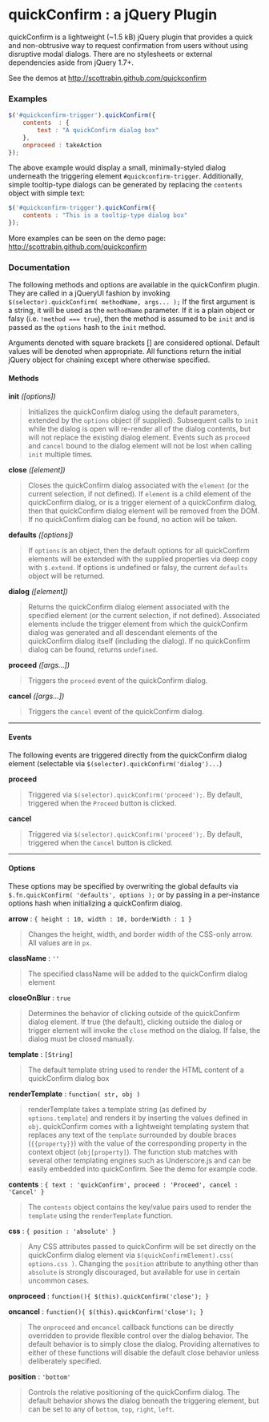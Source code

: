 # quickConfirm : a jQuery Plugin

quickConfirm is a lightweight (~1.5 kB) jQuery plugin that provides a quick and non-obtrusive way to request confirmation from users without using disruptive modal dialogs. There are no stylesheets or external dependencies aside from jQuery 1.7+.

See the demos at http://scottrabin.github.com/quickconfirm

### Examples

```javascript
$('#quickconfirm-trigger').quickConfirm({
	contents  : {
		text : "A quickConfirm dialog box"
	},
	onproceed : takeAction
});
```

The above example would display a small, minimally-styled dialog underneath the triggering element `#quickconfirm-trigger`. Additionally, simple tooltip-type dialogs can be generated by replacing the `contents` object with simple text:

```javascript
$('#quickconfirm-trigger').quickConfirm({
	contents : "This is a tooltip-type dialog box"
});
```

More examples can be seen on the demo page: http://scottrabin.github.com/quickconfirm

### Documentation

The following methods and options are available in the quickConfirm plugin. They are called in a jQueryUI fashion by invoking `$(selector).quickConfirm( methodName, args... );` If the first argument is a string, it will be used as the `methodName` parameter. If it is a plain object or falsy (i.e. `!method === true`), then the method is assumed to be `init` and is passed as the `options` hash  to the `init` method.

Arguments denoted with square brackets [] are considered optional. Default values will be denoted when appropriate. All functions return the initial jQuery object for chaining except where otherwise specified.

#### Methods

**init** *([options])*

> Initializes the quickConfirm dialog using the default parameters, extended by the `options` object (if supplied). Subsequent calls to `init` while the dialog is open will re-render all of the dialog contents, but will not replace the existing dialog element. Events such as `proceed` and `cancel` bound to the dialog element will not be lost when calling `init` multiple times.

**close** *([element])*

> Closes the quickConfirm dialog associated with the `element` (or the current selection, if not defined). If `element` is a child element of the quickConfirm dialog, or is a trigger element of a quickConfirm dialog, then that quickConfirm dialog element will be removed from the DOM. If no quickConfirm dialog can be found, no action will be taken.

**defaults** *([options])*

> If `options` is an object, then the default options for all quickConfirm elements will be extended with the supplied properties via deep copy with `$.extend`. If options is undefined or falsy, the current `defaults` object will be returned.

**dialog** *([element])*

> Returns the quickConfirm dialog element associated with the specified element (or the current selection, if not defined). Associated elements include the trigger element from which the quickConfirm dialog was generated and all descendant elements of the quickConfirm dialog itself (including the dialog). If no quickConfirm dialog can be found, returns `undefined`.

**proceed** *([args...])*

> Triggers the `proceed` event of the quickConfirm dialog.

**cancel** *([args...])*

> Triggers the `cancel` event of the quickConfirm dialog.

---

#### Events

The following events are triggered directly from the quickConfirm dialog element (selectable via `$(selector).quickConfirm('dialog')...`)

**proceed**

> Triggered via `$(selector).quickConfirm('proceed');`. By default, triggered when the `Proceed` button is clicked.

**cancel**

> Triggered via `$(selector).quickConfirm('proceed');`. By default, triggered when the `Cancel` button is clicked.

---

#### Options

These options may be specified by overwriting the global defaults via `$.fn.quickConfirm( 'defaults', options );` or by passing in a per-instance options hash when initializing a quickConfirm dialog.

**arrow** : `{ height : 10, width : 10, borderWidth : 1 }`

> Changes the height, width, and border width of the CSS-only arrow. All values are in `px`.

**className** : `''`

> The specified className will be added to the quickConfirm dialog element

**closeOnBlur** : `true`

> Determines the behavior of clicking outside of the quickConfirm dialog element. If true (the default), clicking outside the dialog or trigger element will invoke the `close` method on the dialog. If false, the dialog must be closed manually.

**template** : `[String]`

> The default template string used to render the HTML content of a quickConfirm dialog box

**renderTemplate** : `function( str, obj )`

> renderTemplate takes a template string (as defined by `options.template`) and renders it by inserting the values defined in `obj`. quickConfirm comes with a lightweight templating system that replaces any text of the `template` surrounded by double braces (`{{property}}`) with the value of the corresponding property in the context object (`obj[property]`). The function stub matches with several other templating engines such as Underscore.js and can be easily embedded into quickConfirm. See the demo for example code.

**contents** : `{ text : 'quickConfirm', proceed : 'Proceed', cancel : 'Cancel' }`

> The `contents` object contains the key/value pairs used to render the `template` using the `renderTemplate` function.

**css** : `{ position : 'absolute' }`

> Any CSS attributes passed to quickConfirm will be set directly on the quickConfirm dialog element via `$(quickConfirmElement).css( options.css )`. Changing the `position` attribute to anything other than `absolute` is strongly discouraged, but available for use in certain uncommon cases.

**onproceed** : `function(){ $(this).quickConfirm('close'); }`

**oncancel**  : `function(){ $(this).quickConfirm('close'); }`

> The `onproceed` and `oncancel` callback functions can be directly overridden to provide flexible control over the dialog behavior. The default behavior is to simply close the dialog. Providing alternatives to either of these functions will disable the default close behavior unless deliberately specified.

**position** : `'bottom'`

> Controls the relative positioning of the quickConfirm dialog. The default behavior shows the dialog beneath the triggering element, but can be set to any of `bottom`, `top`, `right`, `left`.
